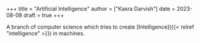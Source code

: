 +++
title = "Artificial Intelligence"
author = ["Kasra Darvish"]
date = 2023-08-08
draft = true
+++

A branch of computer science which tries to create [Intelligence]({{< relref "intelligence" >}}) in machines.
